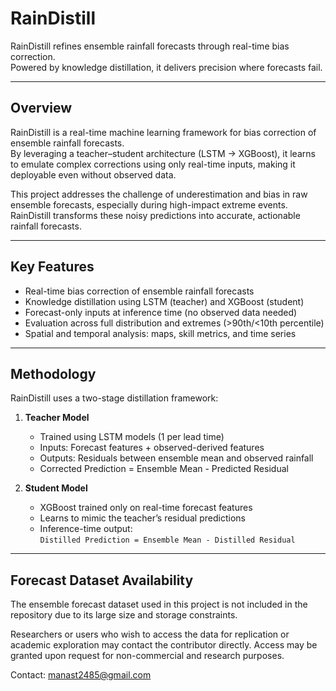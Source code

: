 # RainDistill

RainDistill refines ensemble rainfall forecasts through real-time bias correction.  
Powered by knowledge distillation, it delivers precision where forecasts fail.

---

## Overview

RainDistill is a real-time machine learning framework for bias correction of ensemble rainfall forecasts.  
By leveraging a teacher–student architecture (LSTM → XGBoost), it learns to emulate complex corrections using only real-time inputs, making it deployable even without observed data.

This project addresses the challenge of underestimation and bias in raw ensemble forecasts, especially during high-impact extreme events. RainDistill transforms these noisy predictions into accurate, actionable rainfall forecasts.

---

## Key Features

- Real-time bias correction of ensemble rainfall forecasts  
- Knowledge distillation using LSTM (teacher) and XGBoost (student)  
- Forecast-only inputs at inference time (no observed data needed)  
- Evaluation across full distribution and extremes (>90th/<10th percentile)  
- Spatial and temporal analysis: maps, skill metrics, and time series

---

## Methodology

RainDistill uses a two-stage distillation framework:

1. **Teacher Model**  
   - Trained using LSTM models (1 per lead time)  
   - Inputs: Forecast features + observed-derived features  
   - Outputs: Residuals between ensemble mean and observed rainfall  
   - Corrected Prediction = Ensemble Mean - Predicted Residual

2. **Student Model**  
   - XGBoost trained only on real-time forecast features  
   - Learns to mimic the teacher’s residual predictions  
   - Inference-time output:  
     `Distilled Prediction = Ensemble Mean - Distilled Residual`

---

## Forecast Dataset Availability

The ensemble forecast dataset used in this project is not included in the repository due to its large size and storage constraints.

Researchers or users who wish to access the data for replication or academic exploration may contact the contributor directly. Access may be granted upon request for non-commercial and research purposes.

Contact: manast2485@gmail.com
